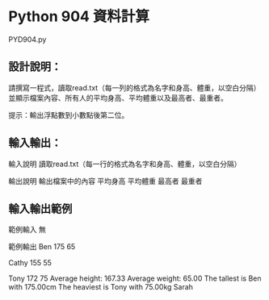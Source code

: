 # Python 904 資料計算
PYD904.py
## 設計說明：
請撰寫一程式，讀取read.txt（每一列的格式為名字和身高、體重，以空白分隔）並顯示檔案內容、所有人的平均身高、平均體重以及最高者、最重者。

提示：輸出浮點數到小數點後第二位。
## 輸入輸出：
輸入說明
讀取read.txt（每一行的格式為名字和身高、體重，以空白分隔）

輸出說明
輸出檔案中的內容
平均身高
平均體重
最高者
最重者

## 輸入輸出範例
範例輸入
無

範例輸出
Ben 175 65

Cathy 155 55

Tony 172 75
Average height: 167.33
Average weight: 65.00
The tallest is Ben with 175.00cm
The heaviest is Tony with 75.00kg
Sarah
```

